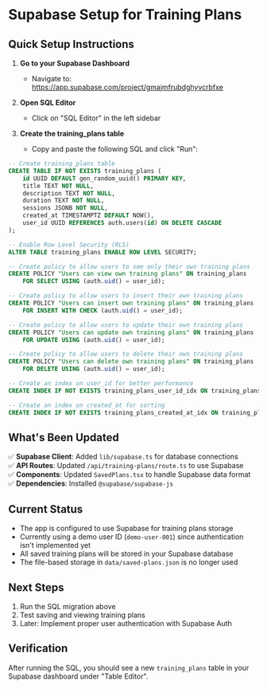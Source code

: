 # Supabase Setup for Training Plans

## Quick Setup Instructions

1. **Go to your Supabase Dashboard**

   - Navigate to: https://app.supabase.com/project/gmajmfrubdghyvcrbfxe

2. **Open SQL Editor**

   - Click on "SQL Editor" in the left sidebar

3. **Create the training_plans table**
   - Copy and paste the following SQL and click "Run":

```sql
-- Create training_plans table
CREATE TABLE IF NOT EXISTS training_plans (
    id UUID DEFAULT gen_random_uuid() PRIMARY KEY,
    title TEXT NOT NULL,
    description TEXT NOT NULL,
    duration TEXT NOT NULL,
    sessions JSONB NOT NULL,
    created_at TIMESTAMPTZ DEFAULT NOW(),
    user_id UUID REFERENCES auth.users(id) ON DELETE CASCADE
);

-- Enable Row Level Security (RLS)
ALTER TABLE training_plans ENABLE ROW LEVEL SECURITY;

-- Create policy to allow users to see only their own training plans
CREATE POLICY "Users can view own training plans" ON training_plans
    FOR SELECT USING (auth.uid() = user_id);

-- Create policy to allow users to insert their own training plans
CREATE POLICY "Users can insert own training plans" ON training_plans
    FOR INSERT WITH CHECK (auth.uid() = user_id);

-- Create policy to allow users to update their own training plans
CREATE POLICY "Users can update own training plans" ON training_plans
    FOR UPDATE USING (auth.uid() = user_id);

-- Create policy to allow users to delete their own training plans
CREATE POLICY "Users can delete own training plans" ON training_plans
    FOR DELETE USING (auth.uid() = user_id);

-- Create an index on user_id for better performance
CREATE INDEX IF NOT EXISTS training_plans_user_id_idx ON training_plans(user_id);

-- Create an index on created_at for sorting
CREATE INDEX IF NOT EXISTS training_plans_created_at_idx ON training_plans(created_at DESC);
```

## What's Been Updated

✅ **Supabase Client**: Added `lib/supabase.ts` for database connections  
✅ **API Routes**: Updated `/api/training-plans/route.ts` to use Supabase  
✅ **Components**: Updated `SavedPlans.tsx` to handle Supabase data format  
✅ **Dependencies**: Installed `@supabase/supabase-js`

## Current Status

- The app is configured to use Supabase for training plans storage
- Currently using a demo user ID (`demo-user-001`) since authentication isn't implemented yet
- All saved training plans will be stored in your Supabase database
- The file-based storage in `data/saved-plans.json` is no longer used

## Next Steps

1. Run the SQL migration above
2. Test saving and viewing training plans
3. Later: Implement proper user authentication with Supabase Auth

## Verification

After running the SQL, you should see a new `training_plans` table in your Supabase dashboard under "Table Editor".
